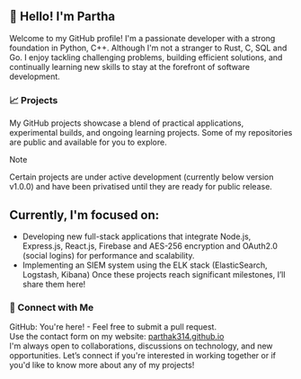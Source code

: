 ## 👋 Hello! I'm Partha
Welcome to my GitHub profile! I'm a passionate developer with a strong foundation in Python, C++. Although I'm not a stranger to Rust, C, SQL and Go. I enjoy tackling challenging problems, building efficient solutions, and continually learning new skills to stay at the forefront of software development.
### 📈 Projects
My GitHub projects showcase a blend of practical applications, experimental builds, and ongoing learning projects. Some of my repositories are public and available for you to explore. 
>[!NOTE]
>Certain projects are under active development (currently below version v1.0.0) and have been privatised until they are ready for public release.

## Currently, I'm focused on:
- Developing new full-stack applications that integrate Node.js, Express.js, React.js, Firebase and AES-256 encryption and OAuth2.0 (social logins) for performance and scalability.
- Implementing an SIEM system using the ELK stack (ElasticSearch, Logstash, Kibana)
Once these projects reach significant milestones, I’ll share them here!

### 👥 Connect with Me
GitHub: You're here! - Feel free to submit a pull request. <br>
Use the contact form on my website: [parthak314.github.io](parthak314.github.io) <br>
I'm always open to collaborations, discussions on technology, and new opportunities. Let’s connect if you're interested in working together or if you'd like to know more about any of my projects!

